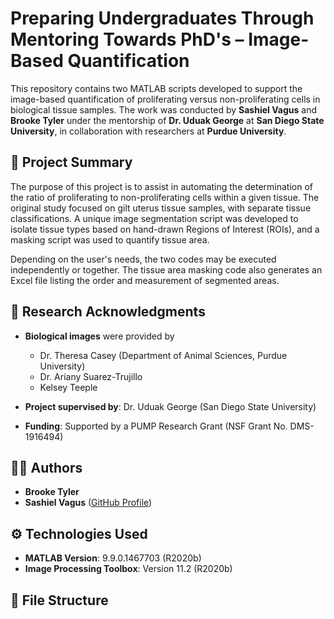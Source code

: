 # Preparing Undergraduates Through Mentoring Towards PhD's – Image-Based Quantification

This repository contains two MATLAB scripts developed to support the image-based quantification of proliferating versus non-proliferating cells in biological tissue samples. The work was conducted by **Sashiel Vagus** and **Brooke Tyler** under the mentorship of **Dr. Uduak George** at **San Diego State University**, in collaboration with researchers at **Purdue University**.

## 📌 Project Summary

The purpose of this project is to assist in automating the determination of the ratio of proliferating to non-proliferating cells within a given tissue. The original study focused on gilt uterus tissue samples, with separate tissue classifications. A unique image segmentation script was developed to isolate tissue types based on hand-drawn Regions of Interest (ROIs), and a masking script was used to quantify tissue area.

Depending on the user's needs, the two codes may be executed independently or together. The tissue area masking code also generates an Excel file listing the order and measurement of segmented areas.

## 🧠 Research Acknowledgments

- **Biological images** were provided by  
  - Dr. Theresa Casey (Department of Animal Sciences, Purdue University)  
  - Dr. Ariany Suarez-Trujillo  
  - Kelsey Teeple

- **Project supervised by**: Dr. Uduak George (San Diego State University)

- **Funding**: Supported by a PUMP Research Grant (NSF Grant No. DMS-1916494)

## 👨‍🔬 Authors

- **Brooke Tyler**  
- **Sashiel Vagus** ([GitHub Profile](https://github.com/sashielvagus))

## ⚙️ Technologies Used

- **MATLAB Version**: 9.9.0.1467703 (R2020b)  
- **Image Processing Toolbox**: Version 11.2 (R2020b)

## 📁 File Structure

